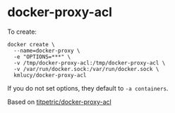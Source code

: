 # docker-proxy-acl

To create:
```
docker create \
  --name=docker-proxy \
  -e "OPTIONS=***" \
  -v /tmp/docker-proxy-acl:/tmp/docker-proxy-acl \
  -v /var/run/docker.sock:/var/run/docker.sock \
  kmlucy/docker-proxy-acl
```

If you do not set options, they default to `-a containers`.

Based on [titpetric/docker-proxy-acl](https://github.com/titpetric/docker-proxy-acl)
